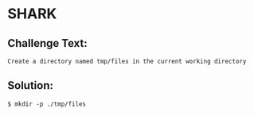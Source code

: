 # SHARK

## Challenge Text:

```
Create a directory named tmp/files in the current working directory
```
## Solution:

```
$ mkdir -p ./tmp/files
```